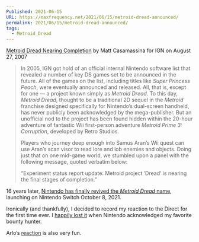```yaml
---
Published: 2021-06-15
URL: https://maxfrequency.net/2021/06/15/metroid-dread-announced/
permalink: 2021/06/15/metroid-dread-announced/
tags:
  - Metroid_Dread
---
```

[Metroid Dread Nearing Completion](https://www.ign.com/articles/2007/08/27/metroid-dread-nearing-completion) by Matt Casamassina for IGN on August 27, 2007

> In 2005, IGN got hold of an official internal Nintendo software list that revealed a number of key DS games set to be announced in the future. All of the games on the list, including titles like *Super Princess Peach*, were eventually announced and released. All, that is, except for one — a project known simply as *Metroid Dread*. To this day, *Metroid Dread*, thought to be a traditional 2D sequel in the *Metroid* franchise designed specifically for Nintendo’s dual-screen handheld, has never publicly been acknowledged by the mega-publisher. But an unofficial nod to the project has been found hidden within the 20-hour adventure of fantastic Wii first-person adventure *Metroid Prime 3: Corruption*, developed by Retro Studios.
> 
> Players who journey deep enough into Samus Aran’s Wii quest can use Aran’s scan visor to read lore and lob enemies and objects. Doing just that on one mid-game world, we stumbled upon a panel with the following message, quoted verbatim below:
> 
> “Experiment status report update: Metroid project ‘Dread’ is nearing the final stages of completion.”

16 years later, [Nintendo has finally revived the *Metroid Dread* name](https://youtu.be/8NjCICl7dDo), launching on Nintendo Switch October 8, 2021.

Ironically (and thankfully), I decided to record my reaction to the Direct for the first time ever. I [happily lost it](https://twitter.com/MaxRoberts143/status/1404846983500677128) when Nintendo acknowledged my favorite bounty hunter.

Arlo’s [reaction](https://youtu.be/sVH04K63NL8) is also very fun.